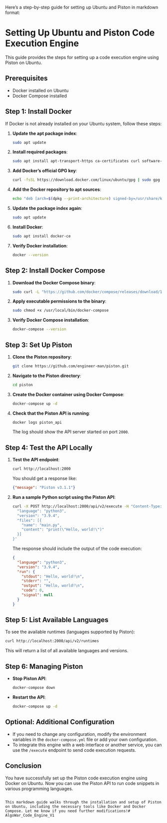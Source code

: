 Here’s a step-by-step guide for setting up Ubuntu and Piston in markdown format:

# Setting Up Ubuntu and Piston Code Execution Engine

This guide provides the steps for setting up a code execution engine using Piston on Ubuntu.

## Prerequisites

- Docker installed on Ubuntu
- Docker Compose installed

## Step 1: Install Docker

If Docker is not already installed on your Ubuntu system, follow these steps:

1. **Update the apt package index**:

   ```bash
   sudo apt update
   ```

2. **Install required packages**:
   ```bash
   sudo apt install apt-transport-https ca-certificates curl software-properties-common
   ```

3. **Add Docker’s official GPG key**:
   ```bash
   curl -fsSL https://download.docker.com/linux/ubuntu/gpg | sudo gpg --dearmor -o /usr/share/keyrings/docker-archive-keyring.gpg
   ```

4. **Add the Docker repository to apt sources**:
   ```bash
   echo "deb [arch=$(dpkg --print-architecture) signed-by=/usr/share/keyrings/docker-archive-keyring.gpg] https://download.docker.com/linux/ubuntu $(lsb_release -cs) stable" | sudo tee /etc/apt/sources.list.d/docker.list > /dev/null
   ```

5. **Update the package index again**:
   ```bash
   sudo apt update
   ```

6. **Install Docker**:
   ```bash
   sudo apt install docker-ce
   ```

7. **Verify Docker installation**:
   ```bash
   docker --version
   ```

## Step 2: Install Docker Compose

1. **Download the Docker Compose binary**:
   ```bash
   sudo curl -L "https://github.com/docker/compose/releases/download/1.29.2/docker-compose-$(uname -s)-$(uname -m)" -o /usr/local/bin/docker-compose
   ```

2. **Apply executable permissions to the binary**:
   ```bash
   sudo chmod +x /usr/local/bin/docker-compose
   ```

3. **Verify Docker Compose installation**:
   ```bash
   docker-compose --version
   ```

## Step 3: Set Up Piston

1. **Clone the Piston repository**:
   ```bash
   git clone https://github.com/engineer-man/piston.git
   ```

2. **Navigate to the Piston directory**:
   ```bash
   cd piston
   ```

3. **Create the Docker container using Docker Compose**:
   ```bash
   docker-compose up -d
   ```

4. **Check that the Piston API is running**:
   ```bash
   docker logs piston_api
   ```

   The log should show the API server started on port `2000`.

## Step 4: Test the API Locally

1. **Test the API endpoint**:
   ```bash
   curl http://localhost:2000
   ```

   You should get a response like:
   ```json
   {"message": "Piston v3.1.1"}
   ```

2. **Run a sample Python script using the Piston API**:
   ```bash
   curl -X POST http://localhost:2000/api/v2/execute -H "Content-Type: application/json" -d '{
     "language": "python3",
     "version": "3.9.4",
     "files": [{
       "name": "main.py",
       "content": "print(\"Hello, world!\")"
     }]
   }'
   ```

   The response should include the output of the code execution:
   ```json
   {
     "language": "python3",
     "version": "3.9.4",
     "run": {
       "stdout": "Hello, world!\n",
       "stderr": "",
       "output": "Hello, world!\n",
       "code": 0,
       "signal": null
     }
   }
   ```

## Step 5: List Available Languages

To see the available runtimes (languages supported by Piston):

```bash
curl http://localhost:2000/api/v2/runtimes
```

This will return a list of all available languages and versions.

## Step 6: Managing Piston

- **Stop Piston API**:
  ```bash
  docker-compose down
  ```

- **Restart the API**:
  ```bash
  docker-compose up -d
  ```

## Optional: Additional Configuration

- If you need to change any configuration, modify the environment variables in the `docker-compose.yml` file or add your own configuration.
- To integrate this engine with a web interface or another service, you can use the `/execute` endpoint to send code execution requests.

## Conclusion

You have successfully set up the Piston code execution engine using Docker on Ubuntu. Now you can use the Piston API to run code snippets in various programming languages.
```

This markdown guide walks through the installation and setup of Piston on Ubuntu, including the necessary tools like Docker and Docker Compose. Let me know if you need further modifications!# AlgoWar_Code_Engine_V1
